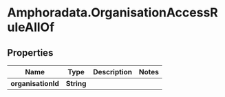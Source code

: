 # Amphoradata.OrganisationAccessRuleAllOf

## Properties

Name | Type | Description | Notes
------------ | ------------- | ------------- | -------------
**organisationId** | **String** |  | 


